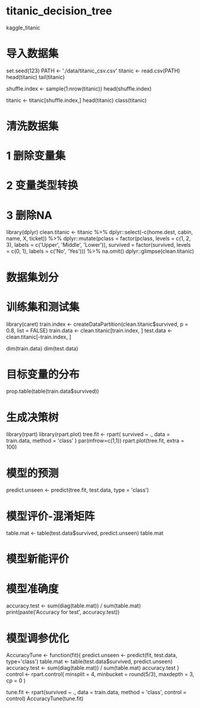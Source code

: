 # titanic_decision_tree
kaggle_titanic
# 导入数据集
set.seed(123)
PATH <- './data/titanic_csv.csv'
titanic <- read.csv(PATH)
head(titanic)
tail(titanic)

shuffle.index <- sample(1:nrow(titanic))
head(shuffle.index)

titanic <- titanic[shuffle.index,]
head(titanic)
class(titanic)

# 清洗数据集
# 1 删除变量集
# 2 变量类型转换
# 3 删除NA
library(dplyr)
clean.titanic <- titanic %>% 
  dplyr::select(-c(home.dest, cabin, name, X, ticket)) %>% 
  dplyr::mutate(pclass = factor(pclass, levels = c(1, 2, 3), labels = c('Upper', 'Middle', 'Lower')),
         survived = factor(survived, levels = c(0, 1), labels = c('No', 'Yes'))) %>% 
  na.omit()
dplyr::glimpse(clean.titanic)

# 数据集划分
# 训练集和测试集
library(caret)
train.index <- createDataPartition(clean.titanic$survived, p = 0.8, list = FALSE)
train.data <- clean.titanic[train.index, ]
test.data <- clean.titanic[-train.index, ]

dim(train.data)
dim(test.data)

# 目标变量的分布
prop.table(table(train.data$survived))

# 生成决策树
library(rpart)
library(rpart.plot)
tree.fit <- rpart(
  survived ~ ., 
  data = train.data,
  method = 'class'
)
par(mfrow=c(1,1))
rpart.plot(tree.fit, extra = 100)


# 模型的预测
predict.unseen <- predict(tree.fit, test.data, type = 'class')

# 模型评价-混淆矩阵
table.mat <- table(test.data$survived, predict.unseen)
table.mat

# 模型新能评价
# 模型准确度
accuracy.test <- sum(diag(table.mat)) / sum(table.mat)
print(paste('Accuracy for test', accuracy.test))

# 模型调参优化
AccuracyTune <- function(fit){
  predict.unseen <- predict(fit, test.data, type='class')
  table.mat <- table(test.data$survived, predict.unseen)
  accuracy.test <- sum(diag(table.mat)) / sum(table.mat)
  accuracy.test
}
control <- rpart.control(
  minsplit = 4,
  minbucket = round(5/3),
  maxdepth = 3,
  cp = 0
)

tune.fit <- rpart(survived ~ ., data = train.data, method = 'class', control = control)
AccuracyTune(tune.fit)
